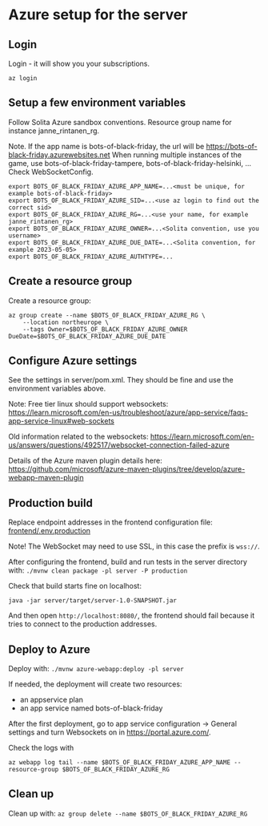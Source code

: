 # Azure setup for the server

## Login

Login - it will show you your subscriptions.
```
az login
```

## Setup a few environment variables
Follow Solita Azure sandbox conventions. Resource group name for instance janne_rintanen_rg.

Note. If the app name is bots-of-black-friday, the url will be https://bots-of-black-friday.azurewebsites.net
When running multiple instances of the game, use bots-of-black-friday-tampere, bots-of-black-friday-helsinki, ... Check WebSocketConfig.

```
export BOTS_OF_BLACK_FRIDAY_AZURE_APP_NAME=...<must be unique, for example bots-of-black-friday>
export BOTS_OF_BLACK_FRIDAY_AZURE_SID=...<use az login to find out the correct sid>
export BOTS_OF_BLACK_FRIDAY_AZURE_RG=...<use your name, for example janne_rintanen_rg>
export BOTS_OF_BLACK_FRIDAY_AZURE_OWNER=...<Solita convention, use you username>
export BOTS_OF_BLACK_FRIDAY_AZURE_DUE_DATE=...<Solita convention, for example 2023-05-05>
export BOTS_OF_BLACK_FRIDAY_AZURE_AUTHTYPE=...
```

## Create a resource group
Create a resource group:
```
az group create --name $BOTS_OF_BLACK_FRIDAY_AZURE_RG \
    --location northeurope \
    --tags Owner=$BOTS_OF_BLACK_FRIDAY_AZURE_OWNER DueDate=$BOTS_OF_BLACK_FRIDAY_AZURE_DUE_DATE
```

## Configure Azure settings

See the settings in server/pom.xml. They should be fine and use the environment variables above. 

Note: Free tier linux should support websockets: https://learn.microsoft.com/en-us/troubleshoot/azure/app-service/faqs-app-service-linux#web-sockets

Old information related to the websockets: https://learn.microsoft.com/en-us/answers/questions/492517/websocket-connection-failed-azure

Details of the Azure maven plugin details here: https://github.com/microsoft/azure-maven-plugins/tree/develop/azure-webapp-maven-plugin

## Production build

Replace endpoint addresses in the frontend configuration file: [frontend/.env.production](frontend/.env.production)

Note! The WebSocket may need to use SSL, in this case the prefix is `wss://`.

After configuring the frontend, build and run tests in the server directory with: 
```./mvnw clean package -pl server -P production```

Check that build starts fine on localhost:
```
java -jar server/target/server-1.0-SNAPSHOT.jar
```

And then open `http://localhost:8080/`, the frontend should fail because it tries to connect to the production addresses.

## Deploy to Azure

Deploy with:
```./mvnw azure-webapp:deploy -pl server```

If needed, the deployment will create two resources:
- an appservice plan 
- an app service named bots-of-black-friday 

After the first deployment, go to app service configuration -> General settings and turn Websockets on in https://portal.azure.com/.

Check the logs with
```
az webapp log tail --name $BOTS_OF_BLACK_FRIDAY_AZURE_APP_NAME --resource-group $BOTS_OF_BLACK_FRIDAY_AZURE_RG
```

## Clean up

Clean up with:
```az group delete --name $BOTS_OF_BLACK_FRIDAY_AZURE_RG```
